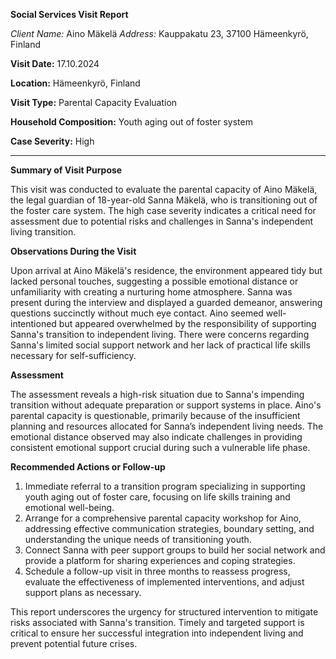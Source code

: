 **Social Services Visit Report**

*Client Name:* Aino Mäkelä
*Address:* Kauppakatu 23, 37100 Hämeenkyrö, Finland

**Visit Date:** 17.10.2024

**Location:** Hämeenkyrö, Finland

**Visit Type:** Parental Capacity Evaluation

**Household Composition:** Youth aging out of foster system

**Case Severity:** High

---

**Summary of Visit Purpose**

This visit was conducted to evaluate the parental capacity of Aino Mäkelä, the legal guardian of 18-year-old Sanna Mäkelä, who is transitioning out of the foster care system. The high case severity indicates a critical need for assessment due to potential risks and challenges in Sanna's independent living transition.

**Observations During the Visit**

Upon arrival at Aino Mäkelä's residence, the environment appeared tidy but lacked personal touches, suggesting a possible emotional distance or unfamiliarity with creating a nurturing home atmosphere. Sanna was present during the interview and displayed a guarded demeanor, answering questions succinctly without much eye contact. Aino seemed well-intentioned but appeared overwhelmed by the responsibility of supporting Sanna's transition to independent living. There were concerns regarding Sanna's limited social support network and her lack of practical life skills necessary for self-sufficiency.

**Assessment**

The assessment reveals a high-risk situation due to Sanna's impending transition without adequate preparation or support systems in place. Aino's parental capacity is questionable, primarily because of the insufficient planning and resources allocated for Sanna’s independent living needs. The emotional distance observed may also indicate challenges in providing consistent emotional support crucial during such a vulnerable life phase.

**Recommended Actions or Follow-up**

1. Immediate referral to a transition program specializing in supporting youth aging out of foster care, focusing on life skills training and emotional well-being.
2. Arrange for a comprehensive parental capacity workshop for Aino, addressing effective communication strategies, boundary setting, and understanding the unique needs of transitioning youth.
3. Connect Sanna with peer support groups to build her social network and provide a platform for sharing experiences and coping strategies.
4. Schedule a follow-up visit in three months to reassess progress, evaluate the effectiveness of implemented interventions, and adjust support plans as necessary.

This report underscores the urgency for structured intervention to mitigate risks associated with Sanna's transition. Timely and targeted support is critical to ensure her successful integration into independent living and prevent potential future crises.